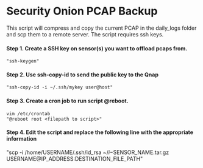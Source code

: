 # Security Onion PCAP Backup
This script will compress and copy the current PCAP in the daily_logs folder and scp them to a remote server. The script requires ssh keys.

#### Step 1. Create a SSH key on sensor(s) you want to offload pcaps from. 
    "ssh-keygen"

#### Step 2. Use ssh-copy-id to send the public key to the Qnap
    "ssh-copy-id -i ~/.ssh/mykey user@host"
    
#### Step 3. Create a cron job to run script @reboot.
    vim /etc/crontab
    "@reboot root <filepath to script>"

#### Step 4. Edit the script and replace the following line with the appropriate information
  "scp -i /home/USERNAME/.ssh/id_rsa ~/$i-$SENSOR_NAME.tar.gz USERNAME@IP_ADDRESS:DESTINATION_FILE_PATH"
